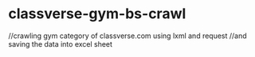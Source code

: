 # classverse-gym-bs-crawl
//crawling gym category of classverse.com using lxml and request
//and saving the data into excel sheet

